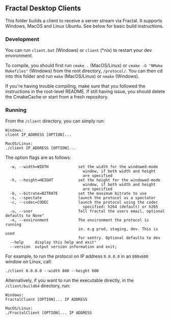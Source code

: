 ## Fractal Desktop Clients

This folder builds a client to receive a server stream via Fractal. It supports Windows, MacOS and Linux Ubuntu. See below for basic build instructions.

### Development

You can run `client.bat` (Windows) or `client` (\*nix) to restart your dev environment.

To compile, you should first run `cmake .` (MacOS/Linux) or `cmake -G "NMake Makefiles"` (Windows) from the root directory, `/protocol/`. You can then cd into this folder and run `make` (MacOS/Linux) or `nmake` (Windows).

If you're having trouble compiling, make sure that you followed the instructions in the root-level README. If still having issue, you should delete the CmakeCache or start from a fresh repository.

### Running

From the `/client` directory, you can simply run:

```
Windows:
client IP_ADDRESS [OPTION]...

MacOS/Linux:
./client IP_ADDRESS [OPTION]...
```

The option flags are as follows:

```
  -w, --width=WIDTH             set the width for the windowed-mode
                                  window, if both width and height
                                  are specified
  -h, --height=HEIGHT           set the height for the windowed-mode
                                  window, if both width and height
                                  are specified
  -b, --bitrate=BITRATE         set the maximum bitrate to use
  -s, --spectate                launch the protocol as a spectator
  -c, --codec=CODEC             launch the protocol using the codec
                                  specified: h264 (default) or h265
  -u, --user                    Tell fractal the users email, optional defaults to None"
  -e, --environment             The environment the protocol is running
                                in. e.g prod, staging, dev. This is used
                                for sentry. Optional defaults to dev
  --help     display this help and exit"
  --version  output version information and exit;
```

For example, to run the protocol on IP address `0.0.0.0` in an `800x600` window on Linux, call:

```
./client 0.0.0.0 --width 800 --height 600
```

Alternatively, if you want to run the executable directly, in the `/client/build64` directory, run:

```
Windows:
FractalClient [OPTION]... IP ADDRESS

MacOS/Linux:
./FractalClient [OPTION]... IP ADDRESS
```
